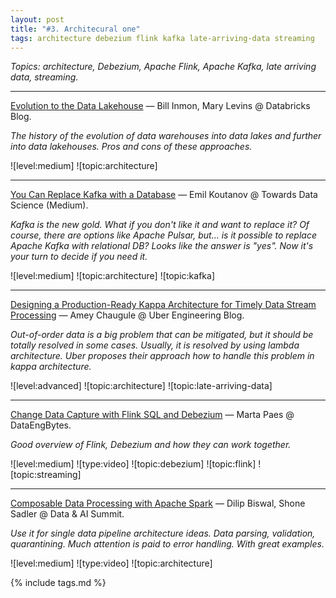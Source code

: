 ```yaml
---
layout: post
title: "#3. Architecural one"
tags: architecture debezium flink kafka late-arriving-data streaming
---
```


*Topics: architecture, Debezium, Apache Flink, Apache Kafka, late arriving data, streaming.*

<!--cut-->

---

[Evolution to the Data Lakehouse](https://databricks.com/blog/2021/05/19/evolution-to-the-data-lakehouse.html) — Bill Inmon, Mary Levins @ Databricks Blog.

*The history of the evolution of data warehouses into data lakes and further into data lakehouses. Pros and cons of these approaches.*

![level:medium] ![topic:architecture]

---

[You Can Replace Kafka with a Database](https://towardsdatascience.com/you-can-replace-kafka-with-a-database-39e13b610b63) — Emil Koutanov @ Towards Data Science (Medium).

*Kafka is the new gold. What if you don't like it and want to replace it? Of course, there are options like Apache Pulsar, but… is it possible to replace Apache Kafka with relational DB? Looks like the answer is "yes". Now it's your turn to decide if you need it.*

![level:medium] ![topic:architecture] ![topic:kafka]

---

[Designing a Production-Ready Kappa Architecture for Timely Data Stream Processing](https://eng.uber.com/kappa-architecture-data-stream-processing/) — Amey Chaugule @ Uber Engineering Blog.

*Out-of-order data is a big problem that can be mitigated, but it should be totally resolved in some cases. Usually, it is resolved by using lambda architecture. Uber proposes their approach how to handle this problem in kappa architecture.*

![level:advanced] ![topic:architecture] ![topic:late-arriving-data]

---

[Change Data Capture with Flink SQL and Debezium](https://noti.st/morsapaes/liQzgs/change-data-capture-with-flink-sql-and-debezium#sEX2KHv) — Marta Paes @ DataEngBytes.

*Good overview of Flink, Debezium and how they can work together.*

![level:medium] ![type:video] ![topic:debezium] ![topic:flink] ![topic:streaming]

---

[Composable Data Processing with Apache Spark](https://databricks.com/session_na20/composable-data-processing-with-apache-spark) — Dilip Biswal, Shone Sadler @ Data & AI Summit.

*Use it for single data pipeline architecture ideas. Data parsing, validation, quarantining. Much attention is paid to error handling. With great examples.*

![level:medium] ![type:video] ![topic:architecture]

{% include tags.md %}
